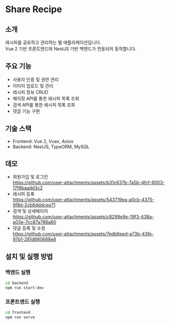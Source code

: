 # Share Recipe

## 소개
레시피를 공유하고 관리하는 웹 애플리케이션입니다.  
Vue 2 기반 프론트엔드와 NestJS 기반 백엔드가 연동되어 동작합니다.

## 주요 기능
- 사용자 인증 및 권한 관리  
- 이미지 업로드 및 관리  
- 레시피 정보 CRUD  
- 페이징 API를 통한 레시피 목록 조회  
- 검색 API를 통한 레시피 목록 조회
- 댓글 기능 구현

## 기술 스택
- Frontend: Vue 2, Vuex, Axios  
- Backend: NestJS, TypeORM, MySQL

## 데모
- 회원가입 및 로그인   
  https://github.com/user-attachments/assets/b31c637b-7a5b-4fcf-9003-17f8baadd3c2
- 레시피 등록   
  https://github.com/user-attachments/assets/543719ea-a0cb-4375-9f8d-2cb6dddcee71
- 검색 및 상세페이지   
  https://github.com/user-attachments/assets/c8299e9e-19f3-438a-a03e-7cc87a786a60
- 댓글 등록 및 수정   
  https://github.com/user-attachments/assets/7edb6eed-a73b-43fe-97b1-281d680688e8



## 설치 및 실행 방법
### 백엔드 실행
```bash
cd backend
npm run start:dev
```

### 프론트엔드 실행
```bash
cd frontend
npm run serve
